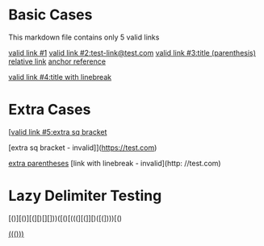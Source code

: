 # Basic Cases

This markdown file contains only 5 valid links

[valid link #1](http://test.com)
[valid link #2:test-link@test.com](http://test.com/test-link?djdjd&)
[valid link #3:title (parenthesis)](http://www.test.com)
[relative link](/test-link/page)
[anchor reference](#reference)

[valid link #4:title with
linebreak](http://test.com)

# Extra Cases

[]()

[](uri:empty-title)

[[valid link #5:extra sq bracket](https://test.com)

[extra sq bracket - invalid]](https://test.com)

[extra parentheses](((())))
[link with linebreak - invalid](http:
//test.com)

# Lazy Delimiter Testing

[()][()][(][)[][]))([()[(((][(]][)([(])))[()

[((()))]()
